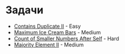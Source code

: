 # Задачи

- [Contains Duplicate II](https://leetcode.com/problems/contains-duplicate-ii/description/?fbclid=IwZXh0bgNhZW0CMTEAAR2ZFaipLkE7xn104yPN6mHnp4BR_iyz0DzMsOo8VlqXzIWo0lhY9fhbY0w_aem_7OMuYLlx5hJq-pqT59xKIw) - Easy
- [Maximum Ice Cream Bars](https://leetcode.com/problems/maximum-ice-cream-bars/description/?fbclid=IwZXh0bgNhZW0CMTEAAR0goVuyU2wC_5pOHBkPAZcu5aTWFbgWIF-WAtRam3SpoMK_brM8V1yPwkg_aem_rVRuQ9fmzd4e_gJ74Tr7ZA) - Medium
- [Count of Smaller Numbers After Self](https://leetcode.com/problems/count-of-smaller-numbers-after-self/description/?envType=problem-list-v2&envId=merge-sort&fbclid=IwZXh0bgNhZW0CMTEAAR3bcezJ2Y9PoHXDHuawWjzkmARQA_Xap_ohfCUmXLZY3qQTaqXjkVzlfP8_aem_D2tirFcxTOBzfuZ3AJWzaw) - Hard
- [Majority Element II](https://leetcode.com/problems/majority-element-ii/description/?envType=problem-list-v2&envId=sorting&fbclid=IwZXh0bgNhZW0CMTEAAR19_Skn13jcEoBhB5s1JusitocqfP86tkPeES_tphTnB3R0IW0eZPNJDGM_aem_t5qpq2BKazoTVmcq2pTgOQ) - Medium

